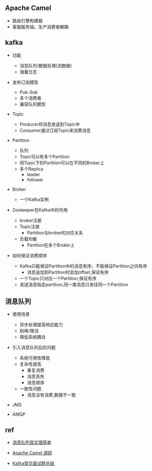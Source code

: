 

## Apache Camel

+ 路由引擎构建器
+ 客服服务端，生产消费者解耦


## kafka

+ 功能
    + 消息队列/数据处理(流数据)
    + 海量日志

+ 发布订阅模型
    + Pub-Sub
    + 多个消费者
    + 兼容队列模型
    
+ Topic
    + Producer将消息发送到Topic中
    + Consumer通过订阅Topic来消费消息

+ Partition
    + 队列
    + Topic可以有多个Partition
    + 同Topic下的Partition可以在不同的Broker上
    + 多个Replica
        + leader
        + follower

+ Broker
    + 一个Kafka实例

+ Zookeeper在Kafka中的作用
    + broker注册
    + Topic注册
        + Partition与broker的对应关系
    + 负载均衡
        + Partition在多个Broker上

+ 如何保证消费顺序
    + Kafka只能保证Partition中的消息有序，不能保证Partition之间有序
        + 消息追加到Partition时会加offset,保证有序
    + 一个Topic只对应一个Partition,保证有序
    + 发送消息指定partition,同一类消息只发往同一个Partition

## 消息队列

+ 使用场景
    + 异步处理提高响应能力
    + 削峰/限流
    + 降低系统耦合

+ 引入消息队列后的问题
    + 系统可用性降低
    + 复杂性提高
        + 重复消费
        + 消息丢失
        + 消息顺序
    + 一致性问题
        + 消息没有消费,数据不一致

+ JMS
+ AMQP


## ref
+ [消息队列其实很简单](https://github.com/Snailclimb/JavaGuide/blob/master/docs/system-design/distributed-system/message-queue/message-queue.md)
+ [Apache Camel 调研](https://www.jianshu.com/p/68aba8d09a89)

+ [Kafka常见面试题总结](https://github.com/Snailclimb/JavaGuide/blob/master/docs/system-design/distributed-system/message-queue/Kafka%E5%B8%B8%E8%A7%81%E9%9D%A2%E8%AF%95%E9%A2%98%E6%80%BB%E7%BB%93.md)